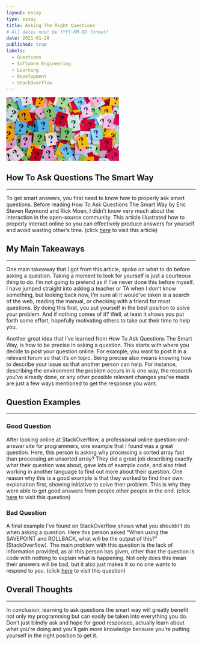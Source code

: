 ```yaml
---
layout: essay
type: essay
title: Asking The Right Questions
# All dates must be YYYY-MM-DD format!
date: 2021-01-28
published: true
labels:
  - Questions
  - Software Engineering
  - Learning
  - Development
  - StackOverflow
---
```


<img width="300px" class="rounded float-start pe-2" src="../img/smart-questions/questions.jpg">

## How To Ask Questions The Smart Way

---

To get smart answers, you first need to know how to properly ask smart questions. Before reading How To Ask Questions The Smart Way by Eric Steven Raymond and Rick Moen, I didn’t know very much about the interaction in the open-source community. This article illustrated how to properly interact online so you can effectively produce answers for yourself and avoid wasting other’s time. (click [here](http://www.catb.org/esr/faqs/smart-questions.html) to visit this article)

## My Main Takeaways

---

One main takeaway that I got from this article, spoke on what to do before asking a question. Taking a moment to look for yourself is just a courteous thing to do. I’m not going to pretend as if I’ve never done this before myself. I have jumped straight into asking a teacher or TA when I don’t know something, but looking back now, I’m sure all it would’ve taken is a search of the web, reading the manual, or checking with a friend for most questions. By doing this first, you put yourself in the best position to solve your problem. And if nothing comes of it? Well, at least it shows you put forth some effort, hopefully motivating others to take out their time to help you.

Another great idea that I’ve learned from How To Ask Questions The Smart Way, is how to be precise in asking a question. This starts with where you decide to post your question online. For example, you want to post it in a relevant forum so that it’s on topic. Being precise also means knowing how to describe your issue so that another person can help. For instance, describing the environment the problem occurs in is one way, the research you’ve already done, or any other possible relevant changes you’ve made are just a few ways mentioned to get the response you want. 


## Question Examples

---

### Good Question

After looking online at StackOverflow, a professional online question-and-answer site for programmers, one example that I found was a great question. Here, this person is asking why processing a sorted array fast than processing an unsorted array? They did a great job describing exactly what their question was about, gave lots of example code, and also tried working in another language to find out more about their question. One reason why this is a good example is that they worked to find their own explanation first, showing initiative to solve their problem. This is why they were able to get good answers from people other people in the end. (click [here](https://stackoverflow.com/questions/11227809/why-is-processing-a-sorted-array-faster-than-processing-an-unsorted-array) to visit this question)

### Bad Question

A final example I’ve found on StackOverflow shows what you shouldn’t do when asking a question. Here this person asked “When using the SAVEPOINT and ROLLBACK, what will be the output of this?” (StackOverflow). The main problem with this question is the lack of information provided, as all this person has given, other than the question is code with nothing to explain what is happening. Not only does this mean their answers will be bad, but it also just makes it so no one wants to respond to you. (click [here](https://stackoverflow.com/questions/39463273/when-using-with-savepoint-and-rollback-what-will-be-the-output-of-this) to visit this question)

## Overall Thoughts

---

In conclusion, learning to ask questions the smart way will greatly benefit not only my programming but can easily be taken into everything you do. Don’t just blindly ask and hope for good responses, actually learn about what you’re doing and you’ll gain more knowledge because you’re putting yourself in the right position to get it. 
